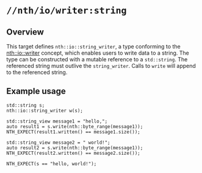 # `//nth/io/writer:string`

## Overview 

This target defines `nth::io::string_writer`, a type conforming to the
[nth::io::writer](/io/writer/writer) concept, which enables users to write data to a string. The
type can be constructed with a mutable reference to a `std::string`. The referenced string must
outlive the `string_writer`. Calls to `write` will append to the referenced string.

## Example usage

```
std::string s;
nth::io::string_writer w(s);

std::string_view message1 = "hello,";
auto result1 = s.write(nth::byte_range(message1));
NTH_EXPECT(result1.written() == message1.size());

std::string_view message2 = " world!";
auto result2 = s.write(nth::byte_range(message1));
NTH_EXPECT(result2.written() == message2.size());

NTH_EXPECT(s == "hello, world!");
```
